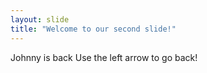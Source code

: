 ```yaml
---
layout: slide
title: "Welcome to our second slide!"
---
```

Johnny is back
Use the left arrow to go back!
